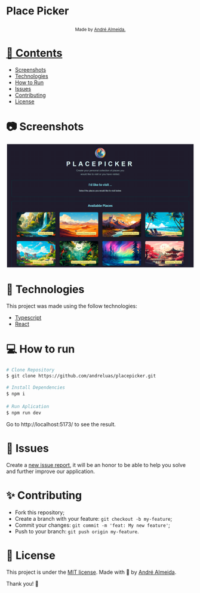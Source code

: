 <h1>Place Picker</h1>

<div align="center">
  <sub> Made by
    <a href="https://github.com/andreluas">André Almeida.
  </sub>
</div>

# 📌 Contents

* [Screenshots](#camera-screenshot) 
* [Technologies](#rocket-technologies) 
* [How to Run](#computer-how-to-run)
* [Issues](#bug-issues)
* [Contributing](#sparkles-issues)
* [License](#page_facing_up-license)

# :camera: Screenshots
<div align="center">
   <img src="./public/screen.png" width="500px">
</div>

# :rocket: Technologies
This project was made using the follow technologies:

* [Typescript](https://www.typescriptlang.org/)      
* [React](https://reactjs.org/)      

# :computer: How to run

```bash
# Clone Repository
$ git clone https://github.com/andreluas/placepicker.git
```

```bash
# Install Dependencies
$ npm i

# Run Aplication
$ npm run dev
```
Go to http://localhost:5173/ to see the result.

# :bug: Issues

Create a <a href="https://github.com/andreluas/placepicker/issues">new issue report</a>, it will be an honor to be able to help you solve and further improve our application.

# :sparkles: Contributing

- Fork this repository;
- Create a branch with your feature: `git checkout -b my-feature`;
- Commit your changes: `git commit -m 'feat: My new feature'`;
- Push to your branch: `git push origin my-feature`.

# :page_facing_up: License

This project is under the [MIT license](./LICENSE).
Made with 💖 by [André Almeida](https://www.linkedin.com/in/andreluas/). 

Thank you! 🌠